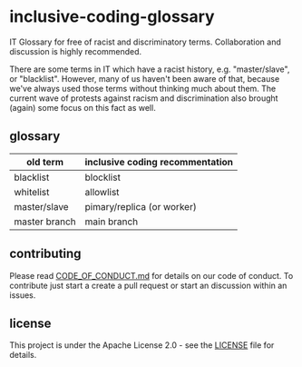 # inclusive-coding-glossary
IT Glossary for free of racist and discriminatory terms. Collaboration and discussion is highly recommended.

There are some terms in IT which have a racist history, e.g. "master/slave", or "blacklist". However, many of us haven't been aware of that, because we've always used those terms without thinking much about them. 
The current wave of protests against racism and discrimination also brought (again) some focus on this fact as well.

## glossary

old term | inclusive coding recommentation
------------ | -------------
blacklist | blocklist
whitelist | allowlist
master/slave | pimary/replica (or worker)
master branch | main branch

## contributing
Please read [CODE_OF_CONDUCT.md](CODE_OF_CONDUCT.md) for details on our code of conduct. To contribute just start a create a pull request or start an discussion within an issues.

## license
This project is under the Apache License 2.0 - see the [LICENSE](LICENSE) file for details.  
